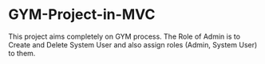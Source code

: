 # GYM-Project-in-MVC
This project aims completely on GYM process. The Role of Admin is to Create and Delete System User and also assign roles (Admin, System User) to them.
